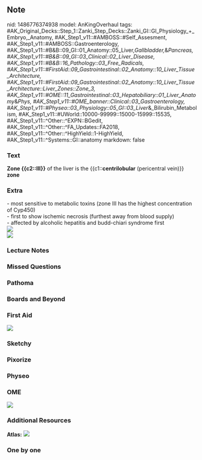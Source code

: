 ## Note
nid: 1486776374938
model: AnKingOverhaul
tags: #AK_Original_Decks::Step_1::Zanki_Step_Decks::Zanki_GI::GI_Physiology_+_Embryo,_Anatomy, #AK_Step1_v11::#AMBOSS::#Self_Assesment, #AK_Step1_v11::#AMBOSS::Gastroenterology, #AK_Step1_v11::#B&B::09_GI::01_Anatomy::05_Liver,_Gallbladder,_&_Pancreas, #AK_Step1_v11::#B&B::09_GI::03_Clinical::02_Liver_Disease, #AK_Step1_v11::#B&B::16_Pathology::03_Free_Radicals, #AK_Step1_v11::#FirstAid::09_Gastrointestinal::02_Anatomy::10_Liver_Tissue_Architecture, #AK_Step1_v11::#FirstAid::09_Gastrointestinal::02_Anatomy::10_Liver_Tissue_Architecture::Liver_Zones::Zone_3, #AK_Step1_v11::#OME::11_Gastrointestinal::03_Hepatobiliary::01_Liver_Anatomy_&_Phys, #AK_Step1_v11::#OME_banner::Clinical::03_Gastroenterology, #AK_Step1_v11::#Physeo::03_Physiology::05_GI::03_Liver_&_Bilirubin_Metabolism, #AK_Step1_v11::#UWorld::10000-99999::15000-15999::15535, #AK_Step1_v11::^Other::^EXPN::BGedit, #AK_Step1_v11::^Other::^FA_Updates::FA2018, #AK_Step1_v11::^Other::^HighYield::1-HighYield, #AK_Step1_v11::^Systems::GI::anatomy
markdown: false

### Text
<div>
  <b>Zone {{c2::III}}</b> of the liver is the
  {{c1::<b>centrilobular</b> (pericentral vein)}} <b>zone</b>
</div>

### Extra
<div>
  - most sensitive to metabolic toxins (zone III has the highest
  concentration of Cyp450)
</div>
<div>
  - first to show ischemic necrosis (furthest away from blood
  supply)
</div>
<div>
  - affected by alcoholic hepatitis and budd-chiari syndrome first
</div>
<div><img src="paste-470672581067055.jpg"></div>
<div><img src="paste-465776318349313.jpg"></div>

### Lecture Notes


### Missed Questions


### Pathoma


### Boards and Beyond


### First Aid
<img src="tmppiwy2p.png">

### Sketchy


### Pixorize


### Physeo


### OME
<div class="ome-widget">
  <a href=
  "https://onlinemeded.org/spa/gastroenterology?ref=anki"><img src=
  "_OME_AnkiFlashcards_Topic_2.png"></a>
</div>

### Additional Resources
<b>Atlas:</b> <img src="tmpsWlDxw.png">

### One by one

